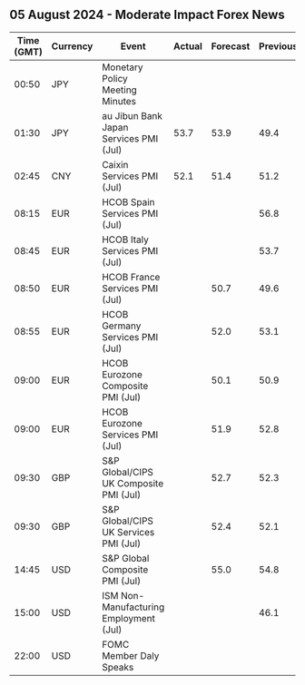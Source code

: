 ## 05 August 2024 - Moderate Impact Forex News

| Time (GMT) | Currency | Event | Actual | Forecast | Previous |
|------|----------|-------|--------|----------|----------|
| 00:50 | JPY | Monetary Policy Meeting Minutes |  |  |  |
| 01:30 | JPY | au Jibun Bank Japan Services PMI (Jul) | 53.7 | 53.9 | 49.4 |
| 02:45 | CNY | Caixin Services PMI (Jul) | 52.1 | 51.4 | 51.2 |
| 08:15 | EUR | HCOB Spain Services PMI (Jul) |  |  | 56.8 |
| 08:45 | EUR | HCOB Italy Services PMI (Jul) |  |  | 53.7 |
| 08:50 | EUR | HCOB France Services PMI (Jul) |  | 50.7 | 49.6 |
| 08:55 | EUR | HCOB Germany Services PMI (Jul) |  | 52.0 | 53.1 |
| 09:00 | EUR | HCOB Eurozone Composite PMI (Jul) |  | 50.1 | 50.9 |
| 09:00 | EUR | HCOB Eurozone Services PMI (Jul) |  | 51.9 | 52.8 |
| 09:30 | GBP | S&P Global/CIPS UK Composite PMI (Jul) |  | 52.7 | 52.3 |
| 09:30 | GBP | S&P Global/CIPS UK Services PMI (Jul) |  | 52.4 | 52.1 |
| 14:45 | USD | S&P Global Composite PMI (Jul) |  | 55.0 | 54.8 |
| 15:00 | USD | ISM Non-Manufacturing Employment (Jul) |  |  | 46.1 |
| 22:00 | USD | FOMC Member Daly Speaks |  |  |  |
